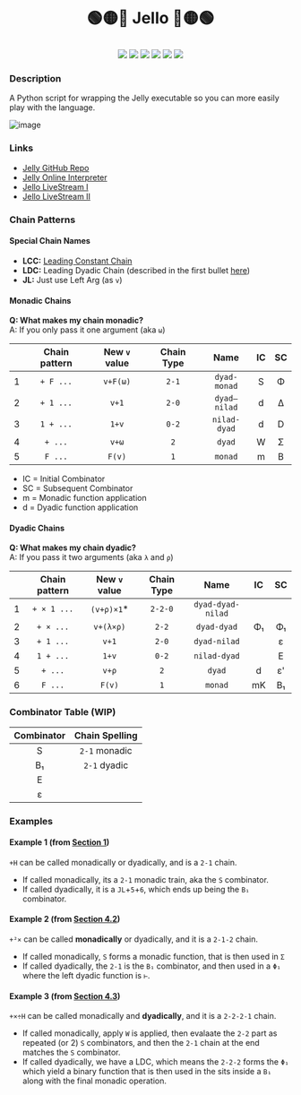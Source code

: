 # <p align="center">🟢🟡🔴 Jello 🔴🟡🟢</p>

<p align="center">
    <a href="https://github.com/codereport/array-language-comparisons/issues" alt="contributions welcome">
        <img src="https://img.shields.io/badge/contributions-welcome-brightgreen.svg?style=flat" /></a>
    <a href="https://lbesson.mit-license.org/" alt="MIT license">
        <img src="https://img.shields.io/badge/License-MIT-blue.svg" /></a>
    <a href="https://www.python.org/">
        <img src="https://img.shields.io/badge/Python-3-ff69b4.svg"/></a>
    <a href="https://github.com/codereport?tab=followers" alt="GitHub followers">
        <img src="https://img.shields.io/github/followers/codereport.svg?style=social&label=Follow" /></a>
    <a href="https://GitHub.com/codereport/jello/stargazers/" alt="GitHub stars">
        <img src="https://img.shields.io/github/stars/codereport/jello.svg?style=social&label=Star" /></a>
    <a href="https://twitter.com/code_report" alt="Twitter">
        <img src="https://img.shields.io/twitter/follow/code_report.svg?style=social&label=@code_report" /></a>
</p>

### Description

A Python script for wrapping the Jelly executable so you can more easily play with the language.

![image](https://github.com/codereport/jello/assets/36027403/642e9c0c-b71e-40c3-851d-98b65570726b)

### Links

* [Jelly GitHub Repo](https://github.com/DennisMitchell/jellylanguage/)
* [Jelly Online Interpreter](https://jellyballs.github.io/)
* [Jello LiveStream I](https://youtube.com/live/jM7UCu220CU)
* [Jello LiveStream II](https://www.youtube.com/watch?v=nnskDAOHRCU)

### Chain Patterns

#### Special Chain Names

* **LCC:** [Leading Constant Chain](https://github.com/DennisMitchell/jellylanguage/wiki/Tutorial#whats-the-starting-value)
* **LDC:** Leading Dyadic Chain (described in the first bullet [here](https://github.com/DennisMitchell/jellylanguage/wiki/Tutorial#43dyadic-chains))
* **JL:** Just use Left Arg (as `v`)

#### Monadic Chains

**Q: What makes my chain monadic?** <br>
A: If you only pass it one argument (aka `ω`)

|       | Chain pattern | New `v` value | Chain Type |     Name     |  IC   |  SC   |
| :---: | :-----------: | :-----------: | :--------: | :----------: | :---: | :---: |
|   1   |   `+ F ...`   |   `v+F(ω)`    |   `2-1`    | `dyad-monad` |   S   |   Φ   |
|   2   |   `+ 1 ...`   |     `v+1`     |   `2-0`    | `dyad–nilad` |   d   |   Δ   |
|   3   |   `1 + ...`   |     `1+v`     |   `0-2`    | `nilad-dyad` |   d   |   D   |
|   4   |    `+ ...`    |     `v+ω`     |    `2`     |    `dyad`    |   W   |   Σ   |
|   5   |    `F ...`    |    `F(v)`     |    `1`     |   `monad`    |   m   |   B   |

* IC = Initial Combinator
* SC = Subsequent Combinator
* m  = Monadic function application
* d  = Dyadic function application

#### Dyadic Chains

**Q: What makes my chain dyadic?** <br>
A: If you pass it two arguments (aka `λ` and `ρ`)

|       | Chain pattern | New `v` value | Chain Type |       Name        |  IC   |  SC   |
| :---: | :-----------: | :-----------: | :--------: | :---------------: | :---: | :---: |
|   1   |  `+ × 1 ...`  |  `(v+ρ)×1`*   |  `2-2-0`   | `dyad-dyad-nilad` |       |       |
|   2   |   `+ × ...`   |   `v+(λ×ρ)`   |   `2-2`    |    `dyad-dyad`    |  Φ₁   |  Φ₁   |
|   3   |   `+ 1 ...`   |     `v+1`     |   `2-0`    |   `dyad-nilad`    |       |   ε   |
|   4   |   `1 + ...`   |     `1+v`     |   `0-2`    |   `nilad-dyad`    |       |   E   |
|   5   |    `+ ...`    |     `v+ρ`     |    `2`     |      `dyad`       |   d   |  ε'   |
|   6   |    `F ...`    |    `F(v)`     |    `1`     |      `monad`      |  mK   |  B₁   |

### Combinator Table (WIP)

| Combinator | Chain Spelling |
| :--------: | :------------: |
|     S      | `2-1` monadic  |
|     B₁     |  `2-1` dyadic  |
|     E      |
|     ε      |

### Examples

#### Example 1 (from [Section 1](https://github.com/DennisMitchell/jellylanguage/wiki/Tutorial#1tacit-programming))

`+H` can be called monadically or dyadically, and is a `2-1` chain.
* If called monadically, its a `2-1` monadic train, aka the `S` combinator.
* If called dyadically, it is a `JL`+`5`+`6`, which ends up being the `B₁` combinator.

#### Example 2 (from [Section 4.2](https://github.com/DennisMitchell/jellylanguage/wiki/Tutorial#42monadic-chains))

`+²×` can be called **monadically** or dyadically, and it is a `2-1-2` chain.
* If called monadically, `S` forms a monadic function, that is then used in `Σ`
* If called dyadically, the `2-1` is the `B₁` combinator, and then used in a `Φ₁` where the left dyadic function is `⊢`.

#### Example 3 (from [Section 4.3](https://github.com/DennisMitchell/jellylanguage/wiki/Tutorial#43dyadic-chains))

`+×÷H` can be called monadically and **dyadically**, and it is a `2-2-2-1` chain.
* If called monadically, apply `W` is applied, then evalaate the `2-2` part as repeated (or 2) `S` combinators, and then the `2-1` chain at the end matches the `S` combinator.
* If called dyadically, we have a LDC, which means the `2-2-2` forms the `Φ₁` which yield a binary function that is then used in the sits inside a `B₁` along with the final monadic operation.

